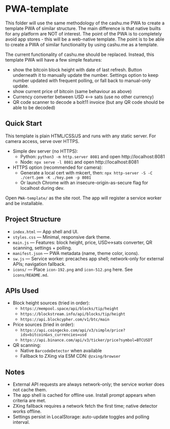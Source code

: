 # PWA-template

This folder will use the same methodology of the cashu.me PWA to create a template PWA of similar structure. The main difference is that native builts for any platform are NOT of interest. The point of the PWA is to completely avoid app stores - this will be a web-native template. The point is to be able to create a PWA of similar functionality by using cashu.me as a template.

The current functionality of cashu.me should be replaced.  Instead, this template PWA will have a few simple features:

  - show the bitcoin block height with date of last refresh.  Button underneath it to manually update the number.  Settings option to keep number updated with frequent polling, or fall back to manual-only update.
  - show current price of bitcoin (same behaviour as above)
  - Currency converter between USD <--> sats (use no other currency)
  - QR code scanner to decode a bolt11 invoice (but any QR code should be able to be decoded)

## Quick Start

This template is plain HTML/CSS/JS and runs with any static server. For camera access, serve over HTTPS.

- Simple dev server (no HTTPS):
  - Python: `python3 -m http.server 8081` and open http://localhost:8081
  - Node: `npx serve -l 8081` and open http://localhost:8081
- HTTPS option (recommended for camera):
  - Generate a local cert with mkcert, then: `npx http-server -S -C ./cert.pem -K ./key.pem -p 8081`
  - Or launch Chrome with an insecure-origin-as-secure flag for localhost during dev.

Open `PWA-template/` as the site root. The app will register a service worker and be installable.

## Project Structure

- `index.html` — App shell and UI.
- `styles.css` — Minimal, responsive dark theme.
- `main.js` — Features: block height, price, USD↔sats converter, QR scanning, settings + polling.
- `manifest.json` — PWA metadata (name, theme color, icons).
- `sw.js` — Service worker: precaches app shell; network-only for external APIs; navigation fallback.
- `icons/` — Place `icon-192.png` and `icon-512.png` here. See `icons/README.md`.

## APIs Used

- Block height sources (tried in order):
  - `https://mempool.space/api/blocks/tip/height`
  - `https://blockstream.info/api/blocks/tip/height`
  - `https://api.blockcypher.com/v1/btc/main`
- Price sources (tried in order):
  - `https://api.coingecko.com/api/v3/simple/price?ids=bitcoin&vs_currencies=usd`
  - `https://api.binance.com/api/v3/ticker/price?symbol=BTCUSDT`
- QR scanning:
  - Native `BarcodeDetector` when available
  - Fallback to ZXing via ESM CDN: `@zxing/browser`

## Notes

- External API requests are always network-only; the service worker does not cache them.
- The app shell is cached for offline use. Install prompt appears when criteria are met.
- ZXing fallback requires a network fetch the first time; native detector works offline.
- Settings persist in LocalStorage: auto-update toggles and polling interval.

